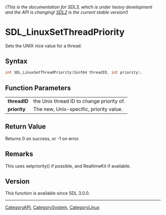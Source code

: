 ###### (This is the documentation for SDL3, which is under heavy development and the API is changing! [SDL2](https://wiki.libsdl.org/SDL2/) is the current stable version!)
# SDL_LinuxSetThreadPriority

Sets the UNIX nice value for a thread.

## Syntax

```c
int SDL_LinuxSetThreadPriority(Sint64 threadID, int priority);

```

## Function Parameters

|                  |                                           |
| ---------------- | ----------------------------------------- |
| **threadID**     | the Unix thread ID to change priority of. |
| **priority**     | The new, Unix-specific, priority value.   |

## Return Value

Returns 0 on success, or -1 on error.

## Remarks

This uses setpriority() if possible, and RealtimeKit if available.

## Version

This function is available since SDL 3.0.0.

----
[CategoryAPI](CategoryAPI), [CategorySystem](CategorySystem), [CategoryLinux](CategoryLinux)

